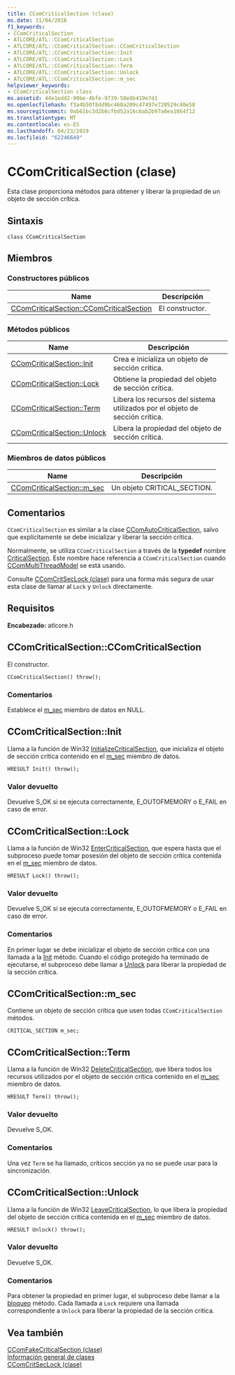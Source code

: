 ```yaml
---
title: CComCriticalSection (clase)
ms.date: 11/04/2016
f1_keywords:
- CComCriticalSection
- ATLCORE/ATL::CComCriticalSection
- ATLCORE/ATL::CComCriticalSection::CComCriticalSection
- ATLCORE/ATL::CComCriticalSection::Init
- ATLCORE/ATL::CComCriticalSection::Lock
- ATLCORE/ATL::CComCriticalSection::Term
- ATLCORE/ATL::CComCriticalSection::Unlock
- ATLCORE/ATL::CComCriticalSection::m_sec
helpviewer_keywords:
- CComCriticalSection class
ms.assetid: 44e1edd2-90be-4bfe-9739-58e8b419e7d1
ms.openlocfilehash: f3a4b50f8dd9bc460a209c47497e720529c40e58
ms.sourcegitcommit: 0ab61bc3d2b6cfbd52a16c6ab2b97a8ea1864f12
ms.translationtype: MT
ms.contentlocale: es-ES
ms.lasthandoff: 04/23/2019
ms.locfileid: "62246649"
---
```

# <a name="ccomcriticalsection-class"></a>CComCriticalSection (clase)

Esta clase proporciona métodos para obtener y liberar la propiedad de un objeto de sección crítica.

## <a name="syntax"></a>Sintaxis

```
class CComCriticalSection
```

## <a name="members"></a>Miembros

### <a name="public-constructors"></a>Constructores públicos

|Name|Descripción|
|----------|-----------------|
|[CComCriticalSection::CComCriticalSection](#ccomcriticalsection)|El constructor.|

### <a name="public-methods"></a>Métodos públicos

|Name|Descripción|
|----------|-----------------|
|[CComCriticalSection::Init](#init)|Crea e inicializa un objeto de sección crítica.|
|[CComCriticalSection::Lock](#lock)|Obtiene la propiedad del objeto de sección crítica.|
|[CComCriticalSection::Term](#term)|Libera los recursos del sistema utilizados por el objeto de sección crítica.|
|[CComCriticalSection::Unlock](#unlock)|Libera la propiedad del objeto de sección crítica.|

### <a name="public-data-members"></a>Miembros de datos públicos

|Name|Descripción|
|----------|-----------------|
|[CComCriticalSection::m_sec](#m_sec)|Un objeto CRITICAL_SECTION.|

## <a name="remarks"></a>Comentarios

`CComCriticalSection` es similar a la clase [CComAutoCriticalSection](../../atl/reference/ccomautocriticalsection-class.md), salvo que explícitamente se debe inicializar y liberar la sección crítica.

Normalmente, se utiliza `CComCriticalSection` a través de la **typedef** nombre [CriticalSection](ccommultithreadmodel-class.md#criticalsection). Este nombre hace referencia a `CComCriticalSection` cuando [CComMultiThreadModel](../../atl/reference/ccommultithreadmodel-class.md) se está usando.

Consulte [CComCritSecLock (clase)](../../atl/reference/ccomcritseclock-class.md) para una forma más segura de usar esta clase de llamar al `Lock` y `Unlock` directamente.

## <a name="requirements"></a>Requisitos

**Encabezado:** atlcore.h

##  <a name="ccomcriticalsection"></a>  CComCriticalSection::CComCriticalSection

El constructor.

```
CComCriticalSection() throw();
```

### <a name="remarks"></a>Comentarios

Establece el [m_sec](#m_sec) miembro de datos en NULL.

##  <a name="init"></a>  CComCriticalSection::Init

Llama a la función de Win32 [InitializeCriticalSection](/windows/desktop/api/synchapi/nf-synchapi-initializecriticalsection), que inicializa el objeto de sección crítica contenido en el [m_sec](#m_sec) miembro de datos.

```
HRESULT Init() throw();
```

### <a name="return-value"></a>Valor devuelto

Devuelve S_OK si se ejecuta correctamente, E_OUTOFMEMORY o E_FAIL en caso de error.

##  <a name="lock"></a>  CComCriticalSection::Lock

Llama a la función de Win32 [EnterCriticalSection](/windows/desktop/api/synchapi/nf-synchapi-entercriticalsection), que espera hasta que el subproceso puede tomar posesión del objeto de sección crítica contenida en el [m_sec](#m_sec) miembro de datos.

```
HRESULT Lock() throw();
```

### <a name="return-value"></a>Valor devuelto

Devuelve S_OK si se ejecuta correctamente, E_OUTOFMEMORY o E_FAIL en caso de error.

### <a name="remarks"></a>Comentarios

En primer lugar se debe inicializar el objeto de sección crítica con una llamada a la [Init](#init) método. Cuando el código protegido ha terminado de ejecutarse, el subproceso debe llamar a [Unlock](#unlock) para liberar la propiedad de la sección crítica.

##  <a name="m_sec"></a>  CComCriticalSection::m_sec

Contiene un objeto de sección crítica que usen todas `CComCriticalSection` métodos.

```
CRITICAL_SECTION m_sec;
```

##  <a name="term"></a>  CComCriticalSection::Term

Llama a la función de Win32 [DeleteCriticalSection](/windows/desktop/api/synchapi/nf-synchapi-deletecriticalsection), que libera todos los recursos utilizados por el objeto de sección crítica contenido en el [m_sec](#m_sec) miembro de datos.

```
HRESULT Term() throw();
```

### <a name="return-value"></a>Valor devuelto

Devuelve S_OK.

### <a name="remarks"></a>Comentarios

Una vez `Term` se ha llamado, críticos sección ya no se puede usar para la sincronización.

##  <a name="unlock"></a>  CComCriticalSection::Unlock

Llama a la función de Win32 [LeaveCriticalSection](/windows/desktop/api/synchapi/nf-synchapi-leavecriticalsection), lo que libera la propiedad del objeto de sección crítica contenida en el [m_sec](#m_sec) miembro de datos.

```
HRESULT Unlock() throw();
```

### <a name="return-value"></a>Valor devuelto

Devuelve S_OK.

### <a name="remarks"></a>Comentarios

Para obtener la propiedad en primer lugar, el subproceso debe llamar a la [bloqueo](#lock) método. Cada llamada a `Lock` requiere una llamada correspondiente a `Unlock` para liberar la propiedad de la sección crítica.

## <a name="see-also"></a>Vea también

[CComFakeCriticalSection (clase)](../../atl/reference/ccomfakecriticalsection-class.md)<br/>
[Información general de clases](../../atl/atl-class-overview.md)<br/>
[CComCritSecLock (clase)](../../atl/reference/ccomcritseclock-class.md)
